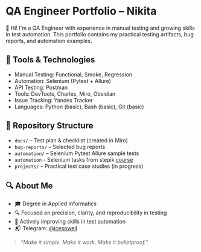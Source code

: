 # QA Engineer Portfolio – Nikita

👋 Hi! I'm a QA Engineer with experience in manual testing and growing skills in test automation. This portfolio contains my practical testing artifacts, bug reports, and automation examples.

## 🧰 Tools & Technologies

- Manual Testing: Functional, Smoke, Regression
- Automation: Selenium (Pytest + Allure)
- API Testing: Postman
- Tools: DevTools, Charles, Miro, Obsidian
- Issue Tracking: Yandex Tracker
- Languages: Python (basic), Bash (basic), Git (basic)

## 📁 Repository Structure

- `docs/` – Test plan & checklist (created in Miro)
- `bug-reports/` – Selected bug reports
- `automation/` – Selenium Pytest Allure sample tests
- `automation` - Selenium tasks from stepik [course](https://stepik.org/course/575/syllabus) 
- `projects/` – Practical test case studies (in progress)

## 🔍 About Me

- 🎓 Degree in Applied Informatics
- 🔍 Focused on precision, clarity, and reproducibility in testing
- 🚀 Actively improving skills in test automation
- 📬 Telegram: [@icesowell](https://t.me/icesowell)

> *“Make it simple. Make it work. Make it bulletproof.”*
